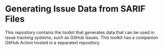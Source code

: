 # Generating Issue Data from SARIF Files

This repository contains the toolkit that generates data that can be used in issue
tracking systems, such as GitHub Issues. This toolkit has a companion GitHub Action
hosted in a separated repository.